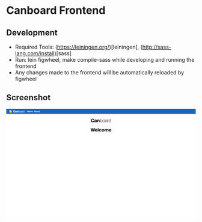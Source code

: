 # Canboard Frontend

## Development
- Required Tools: (https://leiningen.org/)[leiningen], (http://sass-lang.com/install)[sass]
- Run: lein figwheel, make compile-sass while developing and running the frontend
- Any changes made to the frontend will be automatically reloaded by figwheel

## Screenshot
![Screenshot](resources/dev/screenshot1.png)
